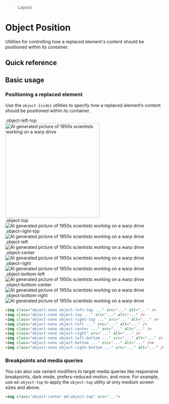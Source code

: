 > Layout

# Object Position

Utilities for controlling how a replaced element's content should be positioned within its container.

## Quick reference

<qr-table />

## Basic usage

### Positioning a replaced element
Use the `object-{side}` utilities to specify how a replaced element’s content should be positioned within its container.

<container>
  <div class="flex sm:grid sm:grid-cols-3 sm:gap-24 sm:justify-around">
    <div class="flex flex-col justify-self-start place-items-start">
      <div class="pb-8">.object-left-top</div>
      <div class="h-128 w-128">
        <img width="300" src="/classes/50s-scientists_240.jpg" class="object-none object-top-left rounded" alt="AI generated picture of 1950s scientists working on a warp drive" />
      </div>
    </div>
    <div class="flex flex-col justify-self-center place-items-center">
      <div class="pb-8">.object-top</div>
      <div class="h-128 w-128">
        <img src="/classes/50s-scientists_240.jpg" class="object-none object-top rounded" alt="AI generated picture of 1950s scientists working on a warp drive" />
      </div>
    </div>
    <div class="flex flex-col justify-self-end place-items-end">
      <div class="pb-8">.object-right-top</div>
      <div class="h-128 w-128">
        <img src="/classes/50s-scientists_240.jpg" class="object-none object-right-top rounded" alt="AI generated picture of 1950s scientists working on a warp drive" />
      </div>
    </div>
    <div class="flex flex-col justify-self-start place-items-start">
      <div class="pb-8">.object-left</div>
      <div class="h-128 w-128">
        <img src="/classes/50s-scientists_240.jpg" class="object-none object-left rounded" alt="AI generated picture of 1950s scientists working on a warp drive" />
      </div>
    </div>
    <div class="flex flex-col justify-self-center place-items-center">
      <div class="pb-8">.object-center</div>
      <div class="h-128 w-128">
        <img src="/classes/50s-scientists_240.jpg" class="object-none object-center rounded" alt="AI generated picture of 1950s scientists working on a warp drive" />
      </div>
    </div>
    <div class="flex flex-col justify-self-end place-items-end">
      <div class="pb-8">.object-right</div>
      <div class="h-128 w-128">
        <img src="/classes/50s-scientists_240.jpg" class="object-none object-right rounded" alt="AI generated picture of 1950s scientists working on a warp drive" />
      </div>
    </div>
     <div class="flex flex-col justify-self-start place-items-start">
      <div class="pb-8">.object-bottom-left</div>
      <div class="h-128 w-128">
        <img src="/classes/50s-scientists_240.jpg" class="object-none object-bottom-left rounded" alt="AI generated picture of 1950s scientists working on a warp drive" />
      </div>
    </div>
    <div class="flex flex-col justify-self-center place-items-center">
      <div class="pb-8">.object-bottom-center</div>
      <div class="h-128 w-128">
        <img src="/classes/50s-scientists_240.jpg" class="object-none object-bottom-center rounded" alt="AI generated picture of 1950s scientists working on a warp drive" />
      </div>
    </div>
    <div class="flex flex-col justify-self-end place-items-end">
      <div class="pb-8">.object-bottom-right</div>
      <div class="h-128 w-128">
        <img src="/classes/50s-scientists_240.jpg" class="object-none object-bottom-right rounded" alt="AI generated picture of 1950s scientists working on a warp drive" />
      </div>
    </div>
  </div>
</container>

```html
<img class="object-none object-left-top ..." src="..." alt="..." />
<img class="object-none object-top ..." src="..." alt="..." />
<img class="object-none object-right-top ..." src="..." alt="..." />
<img class="object-none object-left ..." src="..." alt="..." />
<img class="object-none object-center ..." src="..." alt="..." />
<img class="object-none object-right" src="..." alt="..." />
<img class="object-none object-left-bottom ..." src="..." alt="..." />
<img class="object-none object-bottom ..." src="..." alt="..." />>
<img class="object-none object-right-bottom ..." src="..." alt="..." />
```

### Breakpoints and media queries
You can also use variant modifiers to target media queries like responsive breakpoints, dark mode, prefers-reduced-motion, and more. For example, use `md:object-top` to apply the `object-top` utility at only medium screen sizes and above.

```html
<img class="object-center md:object-top" src="...">
```
